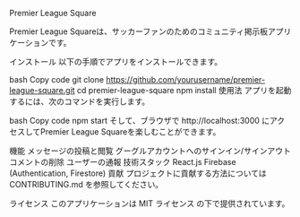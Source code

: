 Premier League Square

Premier League Squareは、サッカーファンのためのコミュニティ掲示板アプリケーションです。

インストール
以下の手順でアプリをインストールできます。

bash
Copy code
git clone https://github.com/yourusername/premier-league-square.git
cd premier-league-square
npm install
使用法
アプリを起動するには、次のコマンドを実行します。

bash
Copy code
npm start
そして、ブラウザで http://localhost:3000 にアクセスしてPremier League Squareを楽しむことができます。

機能
メッセージの投稿と閲覧
グーグルアカウントへのサインイン/サインアウト
コメントの削除
ユーザーの通報
技術スタック
React.js
Firebase (Authentication, Firestore)
貢献
プロジェクトに貢献する方法については CONTRIBUTING.md を参照してください。

ライセンス
このアプリケーションは MIT ライセンス の下で提供されています。




